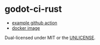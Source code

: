 # godot-ci-rust

- [example github action](example-github-actions.yml)
- [docker image](https://hub.docker.com/repository/docker/heraclitoqsaldanha/godot-ci-rust)

Dual-licensed under MIT or the [UNLICENSE](https://unlicense.org).
